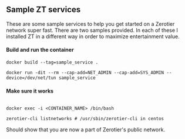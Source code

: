 ## Sample ZT services

These are some sample services to help you get started on a Zerotier network super fast.
There are two samples provided. In each of these I installed ZT in a different way in order to maximize entertainment value.

#### Build and run the container

```
docker build --tag=sample_service .

docker run -dit --rm --cap-add=NET_ADMIN --cap-add=SYS_ADMIN --device=/dev/net/tun sample_service
```

#### Make sure it works

```

docker exec -i <CONTAINER_NAME> /bin/bash

zerotier-cli listnetworks # /usr/sbin/zerotier-cli in centos
```
Should show that you are now a part of Zerotier's public network.
